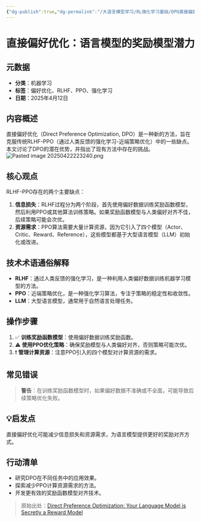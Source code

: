 ```yaml
---
{"dg-publish":true,"dg-permalink":"/大语言模型学习/RL强化学习基础/DPO直接偏好优化/DPO介绍及RLHF-PPO缺点","dg-home":false,"dg-description":"在此输入笔记的描述","dg-hide":false,"dg-hide-title":false,"dg-show-backlinks":true,"dg-show-local-graph":true,"dg-show-inline-title":true,"dg-pinned":false,"dg-passphrase":"在此输入访问密码","dg-enable-mathjax":false,"dg-enable-mermaid":false,"dg-enable-uml":false,"dg-note-icon":0,"dg-enable-dataview":false,"tags":["NLP"],"permalink":"/大语言模型学习/RL强化学习基础/DPO直接偏好优化/DPO介绍及RLHF-PPO缺点/","dgShowBacklinks":true,"dgShowLocalGraph":true,"dgShowInlineTitle":true,"dgPassFrontmatter":true,"noteIcon":0,"created":"2025-04-22T22:32:01.000+08:00","updated":"2025-04-22T22:46:13.000+08:00"}
---
```




# 直接偏好优化：语言模型的奖励模型潜力

## 元数据
- **分类**：机器学习
- **标签**：偏好优化、RLHF、PPO、强化学习
- **日期**：2025年4月12日


## 内容概述
直接偏好优化（Direct Preference Optimization, DPO）是一种新的方法，旨在克服传统RLHF-PPO（通过人类反馈的强化学习-近端策略优化）中的一些缺点。本文讨论了DPO的潜在优势，并指出了现有方法中存在的挑战。
![Pasted image 20250422223240.png](/img/user/%E9%99%84%E4%BB%B6/Pasted%20image%2020250422223240.png)


## 核心观点
RLHF-PPO存在的两个主要缺点：
1. **信息损失**：RLHF过程分为两个阶段，首先使用偏好数据训练奖励函数模型，然后利用PPO或其他算法训练策略。如果奖励函数模型与人类偏好对齐不佳，后续策略可能会次优。
2. **资源需求**：PPO算法需要大量计算资源，因为它引入了四个模型（Actor、Critic、Reward、Reference），这些模型都基于大型语言模型（LLM）初始化或改进。


## 技术术语通俗解释
- **RLHF**：通过人类反馈的强化学习，是一种利用人类偏好数据训练机器学习模型的方法。
- **PPO**：近端策略优化，是一种强化学习算法，专注于策略的稳定性和收敛性。
- **LLM**：大型语言模型，通常用于自然语言处理任务。


## 操作步骤
1. ✅ **训练奖励函数模型**：使用偏好数据训练奖励函数。
2. ⚠ **使用PPO优化策略**：确保奖励模型与人类偏好对齐，否则策略可能次优。
3. ❗ **管理计算资源**：注意PPO引入的四个模型对计算资源的需求。


## 常见错误
> **警告**：在训练奖励函数模型时，如果偏好数据不准确或不全面，可能导致后续策略优化失败。


## 💡启发点
直接偏好优化可能减少信息损失和资源需求，为语言模型提供更好的奖励对齐方式。


## 行动清单
- 研究DPO在不同任务中的应用效果。
- 探索减少PPO计算资源需求的方法。
- 开发更有效的奖励函数模型对齐技术。

> 原始出处：[Direct Preference Optimization: Your Language Model is Secretly a Reward Model](https://arxiv.org/pdf/2305.18290)
